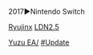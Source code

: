 <!--

<details>
<summary>layout: page
title: ""
permalink: https://jeuxsf.github.io/JSF/ezMU

</details>
  
#### hidden field with metadata

-->

2017►Nintendo Switch

[Ryujinx](https://ouo.io/fWqq5R) [LDN2.5](https://ouo.io/y6G5OK)

[Yuzu EA/](https://ouo.io/5L7S1)
[#Update](https://pineappleea.github.io)

